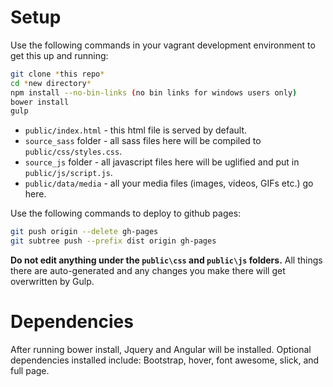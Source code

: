 # Setup

Use the following commands in your vagrant development environment to get this up and running:
```bash
git clone *this repo*
cd *new directory*
npm install --no-bin-links (no bin links for windows users only)
bower install
gulp
```

- `public/index.html` - this html file is served by default.
- `source_sass` folder - all sass files here will be compiled to `public/css/styles.css`.
- `source_js` folder - all javascript files here will be uglified and put in `public/js/script.js`.
- `public/data/media` - all your media files (images, videos, GIFs etc.) go here.

Use the following commands to deploy to github pages:
```bash
git push origin --delete gh-pages
git subtree push --prefix dist origin gh-pages
```

**Do not edit anything under the `public\css` and `public\js` folders.** All things there are auto-generated and any changes you make there will get overwritten by Gulp.

# Dependencies

After running bower install, Jquery and Angular will be installed.
Optional dependencies installed include: Bootstrap, hover, font awesome, slick, and full page.
